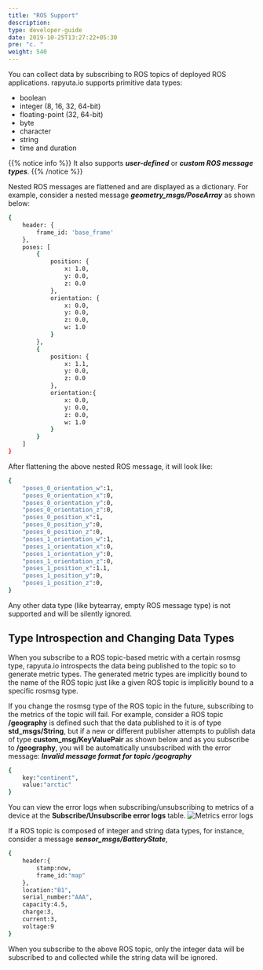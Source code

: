 ```yaml
---
title: "ROS Support"
description:
type: developer-guide
date: 2019-10-25T13:27:22+05:30
pre: "c. "
weight: 540
---
```

You can collect data by subscribing to ROS topics of deployed
ROS applications. rapyuta.io supports primitive data types:

* boolean
* integer (8, 16, 32, 64-bit)
* floating-point (32, 64-bit)
* byte
* character
* string
* time and duration

{{% notice info %}}
It also supports ***user-defined*** or ***custom ROS message types***.
{{% /notice %}}

Nested ROS messages are flattened and are displayed as a dictionary.
For example, consider a nested message ***geometry_msgs/PoseArray***
as shown below:

```bash
{
    header: {
        frame_id: 'base_frame'
    },
    poses: [
        {
            position: {
                x: 1.0,
                y: 0.0,
                z: 0.0
            },
            orientation: {
                x: 0.0,
                y: 0.0,
                z: 0.0,
                w: 1.0
            }
        },
        {
            position: {
                x: 1.1,
                y: 0.0,
                z: 0.0
            },
            orientation:{
                x: 0.0,
                y: 0.0,
                z: 0.0,
                w: 1.0
            }
        }
    ]
}
```

After flattening the above nested ROS message, it will look like:

```bash
{
    "poses_0_orientation_w":1,
    "poses_0_orientation_x":0,
    "poses_0_orientation_y":0,
    "poses_0_orientation_z":0,
    "poses_0_position_x":1,
    "poses_0_position_y":0,
    "poses_0_position_z":0,
    "poses_1_orientation_w":1,
    "poses_1_orientation_x":0,
    "poses_1_orientation_y":0,
    "poses_1_orientation_z":0,
    "poses_1_position_x":1.1,
    "poses_1_position_y":0,
    "poses_1_position_z":0,
}
```
Any other data type (like bytearray, empty ROS message type) is
not supported and will be silently ignored.

## Type Introspection and Changing Data Types
When you subscribe to a ROS topic-based metric with a certain rosmsg
type, rapyuta.io introspects the data being published to the topic
so to generate metric types. The generated metric types are implicitly
bound to the name of the ROS topic just like a given ROS topic is
implicitly bound to a specific rosmsg type.

If you change the rosmsg type of the ROS topic in the future,
subscribing to the metrics of the topic will fail.
For example, consider a ROS topic **/geography** is defined such that
the data published to it is of type **std_msgs/String**, but if a new
or different publisher attempts to publish data of type
**custom_msg/KeyValuePair** as shown below and as you subscribe to
**/geography**, you will be automatically unsubscribed with the
error message: ***Invalid message format for topic /geography***

```bash
{
    key:"continent",
    value:"arctic"
}
```
You can view the error logs when subscribing/unsubscribing to metrics of a device at the **Subscribe/Unsubscribe error logs** table.
![Metrics error logs](/images/chapters/developer-guide/tooling-automation/metrics/metrics-error-logs.png?classes=border,shadow&width=50pc)

If a ROS topic is composed of integer and string data types,
for instance, consider a message ***sensor_msgs/BatteryState***,

```bash
{
    header:{
        stamp:now,
        frame_id:"map"
    },
    location:"B1",
    serial_number:"AAA",
    capacity:4.5,
    charge:3,
    current:3,
    voltage:9
}
```

When you subscribe to the above ROS topic, only the integer
data will be subscribed to and collected while the string
data will be ignored.
